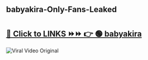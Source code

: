 
 ## babyakira-Only-Fans-Leaked

# <h2><a href="https://clipsfans.com/babyakira&ref=git">🔗 Click to LINKS ⏩⏩ 👉 🟢 babyakira </a></h2>

<a href="https://clipsfans.com/babyakira&ref=git" rel="nofollow" data-target="animated-image.originalLink"><img src="https://i.ibb.co.com/xMMVF88/686577567.gif" alt="Viral Video Original" style="max-width: 100%; display: inline-block;" data-target="animated-image.originalImage"></a>
